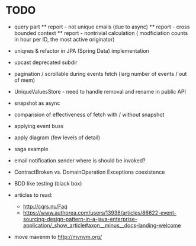 # TODO

* query part
** report - not unique emails (due to async)
** report - cross bounded context
** report - nontrivial calculation ( modficiation counts in hour per ID, the most active originator)


* uniqnes & refactor in JPA (Spring Data) implementation

* upcast deprecated subdir
    
    

* pagination / scrollable during events fetch (larg number of events / out of mem)
* UniqueValuesStore - need to handle removal and rename in public API
* snapshot as async
* comparision of effectiveness of fetch with / without snapshot
* applying event buss 
* apply diagram (few levels of detail)
* saga example
* email notification sender where is should be invoked?
* ContractBroken vs. DomainOperation Exceptions coexistence 
* BDD like testing (black box)

* articles to read:
    * http://cqrs.nu/Faq
    * https://www.authorea.com/users/13936/articles/86622-event-sourcing-design-pattern-in-a-java-enterprise-application/_show_article#axon__minus__docs-landing-welcome

* move mavenm to http://mvnvm.org/
